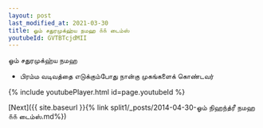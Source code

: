 ```yaml
---
layout: post
last_modified_at: 2021-03-30
title: ஓம் சதுரமுக்ஹ்ய நமஹ ௧௧ டைம்ஸ்
youtubeId: GVTBTcjdMII
---
```

 
 
 ஓம் சதுரமுக்ஹ்ய நமஹ  
 
 -  பிரம்ம வடிவத்தை எடுக்கும்போது நான்கு முகங்களைக் கொண்டவர் 
 
  
 
  
 
 
 
 
 
 


{% include youtubePlayer.html id=page.youtubeId %}
 
[Next]({{ site.baseurl }}{% link  split1/_posts/2014-04-30-ஓம் நிஹந்த்ரீ நமஹ ௧௧ டைம்ஸ்.md%})
 
